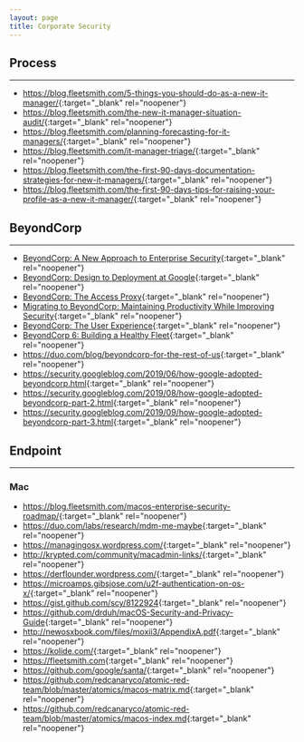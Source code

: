```yaml
---
layout: page
title: Corporate Security
---
```


## Process
---
- <https://blog.fleetsmith.com/5-things-you-should-do-as-a-new-it-manager/>{:target="_blank" rel="noopener"}
- <https://blog.fleetsmith.com/the-new-it-manager-situation-audit/>{:target="_blank" rel="noopener"}
- <https://blog.fleetsmith.com/planning-forecasting-for-it-managers/>{:target="_blank" rel="noopener"}
- <https://blog.fleetsmith.com/it-manager-triage/>{:target="_blank" rel="noopener"}
- <https://blog.fleetsmith.com/the-first-90-days-documentation-strategies-for-new-it-managers/>{:target="_blank" rel="noopener"}
- <https://blog.fleetsmith.com/the-first-90-days-tips-for-raising-your-profile-as-a-new-it-manager/>{:target="_blank" rel="noopener"}

## BeyondCorp
---
- [BeyondCorp: A New Approach to Enterprise Security](https://ai.google/research/pubs/pub43231){:target="_blank" rel="noopener"}
- [BeyondCorp: Design to Deployment at Google](https://ai.google/research/pubs/pub44860){:target="_blank" rel="noopener"}
- [BeyondCorp: The Access Proxy](https://ai.google/research/pubs/pub45728){:target="_blank" rel="noopener"}
- [Migrating to BeyondCorp: Maintaining Productivity While Improving Security](https://ai.google/research/pubs/pub46134){:target="_blank" rel="noopener"}
- [BeyondCorp: The User Experience](https://ai.google/research/pubs/pub46366){:target="_blank" rel="noopener"}
- [BeyondCorp 6: Building a Healthy Fleet](https://ai.google/research/pubs/pub47356){:target="_blank" rel="noopener"}
- <https://duo.com/blog/beyondcorp-for-the-rest-of-us>{:target="_blank" rel="noopener"}
- <https://security.googleblog.com/2019/06/how-google-adopted-beyondcorp.html>{:target="_blank" rel="noopener"}
- <https://security.googleblog.com/2019/08/how-google-adopted-beyondcorp-part-2.html>{:target="_blank" rel="noopener"}
- <https://security.googleblog.com/2019/09/how-google-adopted-beyondcorp-part-3.html>{:target="_blank" rel="noopener"}

## Endpoint
---
### Mac
- <https://blog.fleetsmith.com/macos-enterprise-security-roadmap/>{:target="_blank" rel="noopener"}
- <https://duo.com/labs/research/mdm-me-maybe>{:target="_blank" rel="noopener"}
- <https://managingosx.wordpress.com/>{:target="_blank" rel="noopener"}
- <http://krypted.com/community/macadmin-links/>{:target="_blank" rel="noopener"}
- <https://derflounder.wordpress.com/>{:target="_blank" rel="noopener"}
- <https://microamps.gibsjose.com/u2f-authentication-on-os-x/>{:target="_blank" rel="noopener"}
- <https://gist.github.com/scy/8122924>{:target="_blank" rel="noopener"}
- <https://github.com/drduh/macOS-Security-and-Privacy-Guide>{:target="_blank" rel="noopener"}
- <http://newosxbook.com/files/moxii3/AppendixA.pdf>{:target="_blank" rel="noopener"}
- <https://kolide.com/>{:target="_blank" rel="noopener"}
- <https://fleetsmith.com>{:target="_blank" rel="noopener"}
- <https://github.com/google/santa/>{:target="_blank" rel="noopener"}
- <https://github.com/redcanaryco/atomic-red-team/blob/master/atomics/macos-matrix.md>{:target="_blank" rel="noopener"}
- <https://github.com/redcanaryco/atomic-red-team/blob/master/atomics/macos-index.md>{:target="_blank" rel="noopener"}
